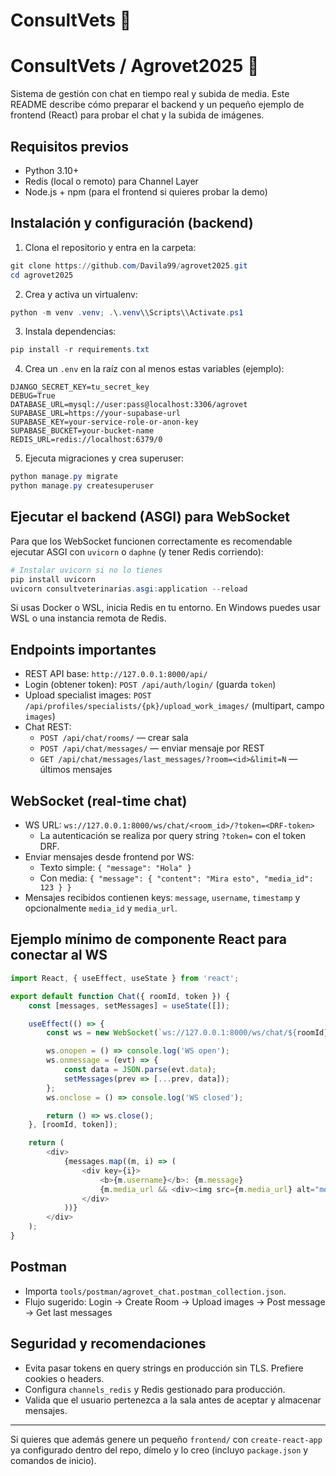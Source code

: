 # ConsultVets 🐾
# ConsultVets / Agrovet2025 🐾

Sistema de gestión con chat en tiempo real y subida de media. Este README describe cómo preparar el backend y un pequeño ejemplo de frontend (React) para probar el chat y la subida de imágenes.

## Requisitos previos
- Python 3.10+
- Redis (local o remoto) para Channel Layer
- Node.js + npm (para el frontend si quieres probar la demo)

## Instalación y configuración (backend)
1. Clona el repositorio y entra en la carpeta:

```powershell
git clone https://github.com/Davila99/agrovet2025.git
cd agrovet2025
```

2. Crea y activa un virtualenv:

```powershell
python -m venv .venv; .\.venv\\Scripts\\Activate.ps1
```

3. Instala dependencias:

```powershell
pip install -r requirements.txt
```

4. Crea un `.env` en la raíz con al menos estas variables (ejemplo):

```
DJANGO_SECRET_KEY=tu_secret_key
DEBUG=True
DATABASE_URL=mysql://user:pass@localhost:3306/agrovet
SUPABASE_URL=https://your-supabase-url
SUPABASE_KEY=your-service-role-or-anon-key
SUPABASE_BUCKET=your-bucket-name
REDIS_URL=redis://localhost:6379/0
```

5. Ejecuta migraciones y crea superuser:

```powershell
python manage.py migrate
python manage.py createsuperuser
```

## Ejecutar el backend (ASGI) para WebSocket
Para que los WebSocket funcionen correctamente es recomendable ejecutar ASGI con `uvicorn` o `daphne` (y tener Redis corriendo):

```powershell
# Instalar uvicorn si no lo tienes
pip install uvicorn
uvicorn consultveterinarias.asgi:application --reload
```

Si usas Docker o WSL, inicia Redis en tu entorno. En Windows puedes usar WSL o una instancia remota de Redis.

## Endpoints importantes
- REST API base: `http://127.0.0.1:8000/api/`
- Login (obtener token): `POST /api/auth/login/` (guarda `token`)
- Upload specialist images: `POST /api/profiles/specialists/{pk}/upload_work_images/` (multipart, campo `images`)
- Chat REST:
	- `POST /api/chat/rooms/` — crear sala
	- `POST /api/chat/messages/` — enviar mensaje por REST
	- `GET /api/chat/messages/last_messages/?room=<id>&limit=N` — últimos mensajes

## WebSocket (real-time chat)
- WS URL: `ws://127.0.0.1:8000/ws/chat/<room_id>/?token=<DRF-token>`
	- La autenticación se realiza por query string `?token=` con el token DRF.
- Enviar mensajes desde frontend por WS:
	- Texto simple: `{ "message": "Hola" }`
	- Con media: `{ "message": { "content": "Mira esto", "media_id": 123 } }`
- Mensajes recibidos contienen keys: `message`, `username`, `timestamp` y opcionalmente `media_id` y `media_url`.

## Ejemplo mínimo de componente React para conectar al WS

```javascript
import React, { useEffect, useState } from 'react';

export default function Chat({ roomId, token }) {
	const [messages, setMessages] = useState([]);

	useEffect(() => {
		const ws = new WebSocket(`ws://127.0.0.1:8000/ws/chat/${roomId}/?token=${token}`);

		ws.onopen = () => console.log('WS open');
		ws.onmessage = (evt) => {
			const data = JSON.parse(evt.data);
			setMessages(prev => [...prev, data]);
		};
		ws.onclose = () => console.log('WS closed');

		return () => ws.close();
	}, [roomId, token]);

	return (
		<div>
			{messages.map((m, i) => (
				<div key={i}>
					<b>{m.username}</b>: {m.message}
					{m.media_url && <div><img src={m.media_url} alt="media" style={{maxWidth:200}}/></div>}
				</div>
			))}
		</div>
	);
}
```

## Postman
- Importa `tools/postman/agrovet_chat.postman_collection.json`.
- Flujo sugerido: Login → Create Room → Upload images → Post message → Get last messages

## Seguridad y recomendaciones
- Evita pasar tokens en query strings en producción sin TLS. Prefiere cookies o headers.
- Configura `channels_redis` y Redis gestionado para producción.
- Valida que el usuario pertenezca a la sala antes de aceptar y almacenar mensajes.

---

Si quieres que además genere un pequeño `frontend/` con `create-react-app` ya configurado dentro del repo, dímelo y lo creo (incluyo `package.json` y comandos de inicio).
